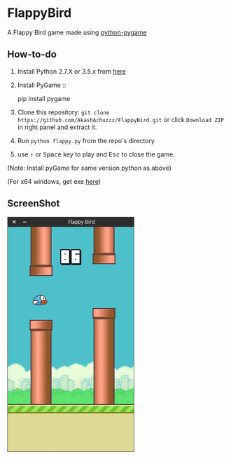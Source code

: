 # FlappyBird

A Flappy Bird game made using [python-pygame][1]

How-to-do
---------

1. Install Python 2.7.X or 3.5.x from [here](https://www.python.org/download/releases/)

2. Install PyGame ::

   pip install pygame

3. Clone this repository: `git clone https://github.com/AkashAchuzzz/FlappyBird.git` or click `Download ZIP` in right panel and extract it.

4. Run `python flappy.py` from the repo's directory

5. use <kbd>&uarr;</kbd> or <kbd>Space</kbd> key to play and <kbd>Esc</kbd> to close the game.

  (Note: Install pyGame for same version python as above)

  (For x64 windows, get exe [here](http://www.lfd.uci.edu/~gohlke/pythonlibs/#pygame))

ScreenShot
----------

![Flappy Bird](screenshot1.png)

[1]: http://www.pygame.org
